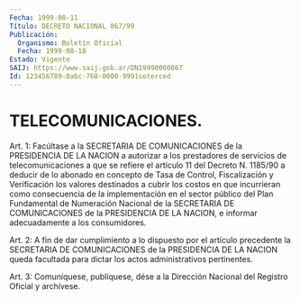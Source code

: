 ```yaml
---
Fecha: 1999-08-11
Título: DECRETO NACIONAL 867/99
Publicación:
  Organismo: Boletín Oficial
  Fecha: 1999-08-18
Estado: Vigente
SAIJ: https://www.saij.gob.ar/DN19990000867
Id: 123456789-0abc-768-0000-9991soterced
---
```

# TELECOMUNICACIONES.

<a id="1"></a>
Art. 1: Facúltase a la SECRETARIA DE COMUNICACIONES de la PRESIDENCIA DE LA NACION a autorizar a los prestadores de servicios de telecomunicaciones a que se refiere el artículo 11 del Decreto N. 1185/90 a deducir de lo abonado en concepto de Tasa de Control, Fiscalización y Verificación los valores destinados  a  cubrir  los costos en que incurrieran como consecuencia de la implementación en el sector público del Plan Fundamental de Numeración Nacional de la SECRETARIA DE COMUNICACIONES de la PRESIDENCIA DE LA NACION, e informar adecuadamente a los consumidores.

<a id="2"></a>
Art. 2: A fin de dar cumplimiento a lo dispuesto  por  el artículo precedente la SECRETARIA DE COMUNICACIONES de la PRESIDENCIA  DE LA NACION  queda  facultada  para  dictar  los  actos  administrativos pertinentes.

<a id="3"></a>
Art. 3: Comuníquese, publíquese, dése a la Dirección  Nacional del Registro Oficial y archívese.